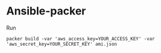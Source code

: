 # Ansible-packer
Run 
```
packer build -var 'aws_access_key=YOUR_ACCESS_KEY' -var 'aws_secret_key=YOUR_SECRET_KEY' ami.json

```
